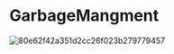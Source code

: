 # GarbageMangment
![80e62f42a351d2cc26f023b279779457](https://github.com/user-attachments/assets/b66bf2e1-b1ad-4abd-b1f0-014762f257b4)
